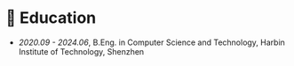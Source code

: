
# 📖 Education
- *2020.09 - 2024.06*, B.Eng. in Computer Science and Technology, Harbin Institute of Technology, Shenzhen

